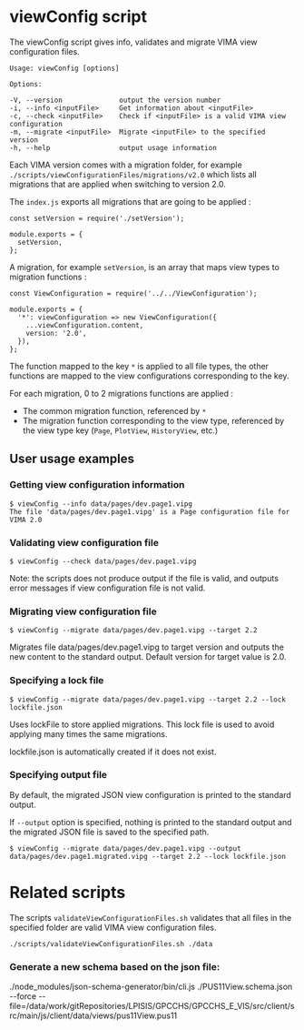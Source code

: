 
# viewConfig script

The viewConfig script gives info, validates and migrate VIMA view configuration files.

    Usage: viewConfig [options]
    
    Options:

    -V, --version              output the version number
    -i, --info <inputFile>     Get information about <inputFile>
    -c, --check <inputFile>    Check if <inputFile> is a valid VIMA view configuration
    -m, --migrate <inputFile>  Migrate <inputFile> to the specified version
    -h, --help                 output usage information


Each VIMA version comes with a migration folder, 
for example `./scripts/viewConfigurationFiles/migrations/v2.0` which lists all migrations that
are applied when switching to version 2.0.

The `index.js` exports all migrations that are going to be applied :

```
const setVersion = require('./setVersion');

module.exports = {
  setVersion,
};
```

A migration, for example `setVersion`, is an array that maps view types to migration functions :

```
const ViewConfiguration = require('../../ViewConfiguration');

module.exports = {
  '*': viewConfiguration => new ViewConfiguration({
    ...viewConfiguration.content,
    version: '2.0',
  }),
};
```

The function mapped to the key `*` is applied to all file types, the other functions are mapped 
to the view configurations corresponding to the key. 

For each migration, 0 to 2 migrations functions are applied :

- The common migration function, referenced by `*`
- The migration function corresponding to the view type, referenced by the view type key 
(`Page`, `PlotView`, `HistoryView`, etc.)


## User usage examples

### Getting view configuration information
```
$ viewConfig --info data/pages/dev.page1.vipg 
The file 'data/pages/dev.page1.vipg' is a Page configuration file for VIMA 2.0
```

### Validating view configuration file
```
$ viewConfig --check data/pages/dev.page1.vipg 
```

Note: the scripts does not produce output if the file is valid, 
and outputs error messages if view configuration file is not valid.


### Migrating view configuration file
```
$ viewConfig --migrate data/pages/dev.page1.vipg --target 2.2
```
Migrates file data/pages/dev.page1.vipg to target version and outputs the new content to the standard output.
Default version for target value is 2.0.

### Specifying a lock file
```
$ viewConfig --migrate data/pages/dev.page1.vipg --target 2.2 --lock lockfile.json
```

Uses lockFile to store applied migrations. This lock file is used to avoid 
applying many times the same migrations. 

lockfile.json is automatically created if it does not exist.

### Specifying output file
By default, the migrated JSON view configuration is printed to the standard output.

If `--output` option is specified, nothing is printed to the standard output and the migrated
JSON file is saved to the specified path.

```
$ viewConfig --migrate data/pages/dev.page1.vipg --output data/pages/dev.page1.migrated.vipg --target 2.2 --lock lockfile.json
```

# Related scripts

The scripts `validateViewConfigurationFiles.sh` validates that all files in the specified folder 
are valid VIMA view configuration files.

```
./scripts/validateViewConfigurationFiles.sh ./data
```

### Generate a new schema based on the json file: 

./node_modules/json-schema-generator/bin/cli.js ./PUS11View.schema.json --force --file=/data/work/gitRepositories/LPISIS/GPCCHS/GPCCHS_E_VIS/src/client/src/main/js/client/data/views/pus11View.pus11

